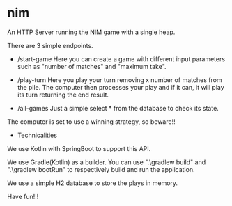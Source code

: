 # nim
An HTTP Server running the NIM game with a single heap.

There are 3 simple endpoints.

- /start-game
Here you can create a game with different input parameters such as "number of matches" and "maximum take".

- /play-turn
Here you play your turn removing x number of matches from the pile. The computer then processes your play and if it can, it will play its turn returning the end result.

- /all-games
Just a simple select * from the database to check its state.

The computer is set to use a winning strategy, so beware!!


- Technicalities

We use Kotlin with SpringBoot to support this API.

We use Gradle(Kotlin) as a builder. You can use ".\gradlew build" and ".\gradlew bootRun" to respectively build and run the application.

We use a simple H2 database to store the plays in memory.

Have fun!!!
